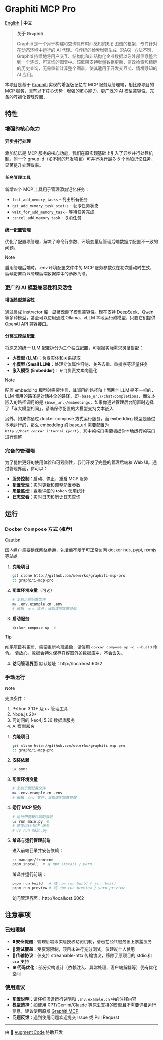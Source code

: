 # Graphiti MCP Pro

[English](README.md) | **中文**

> **关于 Graphiti**
>
> Graphiti 是一个用于构建和查询具有时间感知的知识图谱的框架，专门针对在动态环境中运行的 AI 代理。与传统的检索增强生成（RAG）方法不同，Graphiti 持续地将用户交互、结构化和非结构化企业数据以及外部信息整合到一个连贯、可查询的图谱中。该框架支持增量数据更新、高效检索和精确的历史查询，无需重新计算整个图谱，使其适用于开发交互式、情境感知的 AI 应用。

本项目是基于 [Graphiti](https://github.com/getzep/graphiti) 实现的增强版记忆库 MCP 服务及管理端，相比原项目的 [MCP 服务](https://github.com/getzep/graphiti/tree/main/mcp_server)，具有以下核心优势：增强的核心能力、更广泛的 AI 模型兼容性、完备的可视化管理界面。

## 特性

### 增强的核心能力

#### 异步并行处理

添加记忆是 MCP 服务的核心功能，我们在原实现基础上引入了异步并行处理机制。同一个 group id（如不同的开发项目）可并行执行最多 5 个添加记忆任务，显著提升处理效率。

#### 任务管理工具

新增四个 MCP 工具用于管理添加记忆任务：

- `list_add_memory_tasks` - 列出所有任务
- `get_add_memory_task_status` - 获取任务状态
- `wait_for_add_memory_task` - 等待任务完成
- `cancel_add_memory_task` - 取消任务

#### 统一配置管理

优化了配置项管理，解决了命令行参数、环境变量及管理后端数据库配置不一致的问题。

> [!NOTE]
> 启用管理后端时，.env 环境配置文件中的 MCP 服务参数仅在初次启动时生效，后续配置将以管理后端数据库中的参数为准。

### 更广的 AI 模型兼容性和灵活性

#### 增强模型兼容性

通过集成 [instructor](https://github.com/567-labs/instructor) 库，显著改善了模型兼容性。现在支持 DeepSeek、Qwen 等多种模型，甚至可以使用通过 Ollama、vLLM 本地运行的模型，只要它们提供 OpenAI API 兼容接口。

#### 分离式模型配置

将原来的统一 LLM 配置拆分为三个独立配置，可根据实际需求灵活搭配：

- **大模型 (LLM)**：负责实体和关系提取
- **小模型 (Small LLM)**：处理实体属性归纳、关系去重、重排序等轻量任务
- **嵌入模型 (Embedder)**：专门负责文本向量化

> [!NOTE]
> 配置 embedding 模型时需要注意，其调用的路径和上面两个 LLM 是不一样的，LLM 调用的路径是对话补全的路径，即 `{base_url}/chat/completions`，而文本嵌入的路径调用的是 `{base_url}/embeddings`，如果你通过管理后台配置时选择了「与大模型相同」，请确保你配置的大模型支持文本嵌入
>
> 另外，如果你通过 docker compose 方式运行服务，而 embedding 模型是通过本地运行的，那么 embedding 的 base_url 需要配置为 `http://host.docker.internal:{port}`，其中的端口需要根据你本地运行的端口进行调整

### 完备的管理端

为了提供更好的使用体验和可观测性，我们开发了完整的管理后端和 Web UI。通过管理界面，你可以：

- **服务控制**：启动、停止、重启 MCP 服务
- **配置管理**：实时更新和调整配置参数
- **用量监控**：查看详细的 token 使用统计
- **日志查看**：实时日志和历史日志查询

## 运行

### Docker Compose 方式 (推荐)

> [!CAUTION]
> 国内用户需要确保网络畅通，包括但不限于可正常访问 docker hub, pypi, npmjs 等站点

1. **克隆项目**

   ```bash
   git clone http://github.com/ueworks/graphiti-mcp-pro
   cd graphiti-mcp-pro
   ```

2. **配置环境变量**（可选）

   ```bash
   # 复制示例配置文件
   mv .env.example.cn .env
   # 编辑 .env 文件，根据说明配置参数
   ```

3. **启动服务**

   ```bash
   docker compose up -d
   ```

> [!TIP]
> 如果项目有更新，需要重新构建镜像，请使用 `docker compose up -d --build` 命令。
> 请放心，数据会持久保存在容器外的数据库中，不会丢失。

4. **访问管理界面**
   默认地址：http://localhost:6062

### 手动运行

> [!NOTE]
> 先决条件：
>
> 1. Python 3.10+ 及 uv 管理工具
> 2. Node.js 20+
> 3. 可访问的 Neo4j 5.26 数据库服务
> 4. AI 模型服务

1. **克隆项目**

   ```bash
   git clone http://github.com/ueworks/graphiti-mcp-pro
   cd graphiti-mcp-pro
   ```

2. **安装依赖**

   ```bash
   uv sync
   ```

3. **配置环境变量**

   ```bash
   # 复制示例配置文件
   mv .env.example.cn .env
   # 编辑 .env 文件，根据说明配置参数
   ```

4. **运行 MCP 服务**

   ```bash
   # 运行带管理后端的服务
   uv run main.py -m
   # 或仅运行 MCP 服务
   # uv run main.py
   ```

5. **编译与运行管理前端**

   进入前端目录并安装依赖：

   ```bash
   cd manager/frontend
   pnpm install  # 或 npm install / yarn
   ```

   编译并运行前端：

   ```bash
   pnpm run build   # 或 npm run build / yarn build
   pnpm run preview # 或 npm run preview / yarn preview
   ```

   访问管理界面：http://localhost:6062

## 注意事项

### 已知限制

- **🔒 安全提醒**：管理后端未实现授权访问机制，请勿在公共服务器上暴露服务
- **🧪 测试覆盖**：受资源限制，项目未进行充分测试，仅建议个人使用
- **📡 传输协议**：仅支持 streamable-http 传输协议，移除了原项目的 stdio 和 sse 支持
- **⚙️ 代码优化**：部分架构设计（依赖注入、异常处理、客户端解耦等）仍有优化空间

### 使用建议

- **配置说明**：请仔细阅读运行说明和 `.env.example.cn` 中的注释内容
- **模型选择**：如使用 GPT/Gemini/Claude 等原生支持的模型且不需要详细运行信息，建议使用原版 [Graphiti MCP](https://github.com/getzep/graphiti/tree/main/mcp_server)
- **问题反馈**：遇到使用问题欢迎提交 Issue 或 Pull Request

---

由 🤖 [Augment Code](https://augmentcode.com) 协助开发
